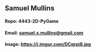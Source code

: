 ## Samuel Mullins
#### Repo: 4443-2D-PyGame
#### Email: samuel.s.mullins@gmail.com
#### Image: https://i.imgur.com/DCqrpi8.jpg
